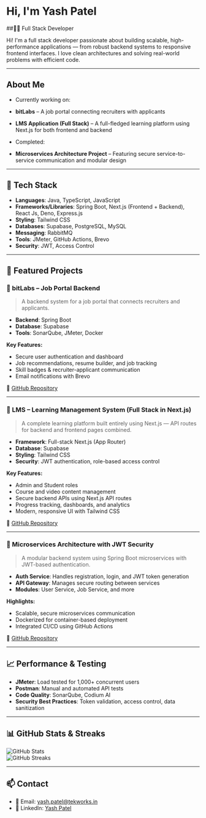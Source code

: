 #  Hi, I'm Yash Patel  
##🧑‍💻 Full Stack Developer

Hi! I'm a full stack developer passionate about building scalable, high-performance applications — from robust backend systems to responsive frontend interfaces. I love clean architectures and solving real-world problems with efficient code.

---

##  About Me  
-  Currently working on:
  - **bitLabs** – A job portal connecting recruiters with applicants  
  - **LMS Application (Full Stack)** – A full-fledged learning platform using Next.js for both frontend and backend  

-  Completed:
  - **Microservices Architecture Project** – Featuring secure service-to-service communication and modular design  

---

## 🚀 Tech Stack

- **Languages**: Java, TypeScript, JavaScript  
- **Frameworks/Libraries**: Spring Boot, Next.js (Frontend + Backend), React Js, Deno, Express.js  
- **Styling**: Tailwind CSS  
- **Databases**: Supabase, PostgreSQL, MySQL  
- **Messaging**: RabbitMQ  
- **Tools**: JMeter, GitHub Actions, Brevo  
- **Security**: JWT, Access Control  

---

## 💼 Featured Projects

### 🔹 bitLabs – Job Portal Backend  
> A backend system for a job portal that connects recruiters and applicants.

- **Backend**: Spring Boot  
- **Database**: Supabase  
- **Tools**: SonarQube, JMeter, Docker  

**Key Features:**
- Secure user authentication and dashboard  
- Job recommendations, resume builder, and job tracking  
- Skill badges & recruiter-applicant communication  
- Email notifications with Brevo

🔗 [GitHub Repository](https://github.com/YashPatel-250702/bitLabs-Application-BE)  

---

### 🔹 LMS – Learning Management System (Full Stack in Next.js)  
> A complete learning platform built entirely using Next.js — API routes for backend and frontend pages combined.

- **Framework**: Full-stack Next.js (App Router)  
- **Database**: Supabase  
- **Styling**: Tailwind CSS  
- **Security**: JWT authentication, role-based access control  

**Key Features:**
- Admin and Student roles  
- Course and video content management  
- Secure backend APIs using Next.js API routes  
- Progress tracking, dashboards, and analytics  
- Modern, responsive UI with Tailwind CSS  

🔗 [GitHub Repository](https://github.com/eedekarunakar/LMS)  

---

### 🔹 Microservices Architecture with JWT Security  
> A modular backend system using Spring Boot microservices with JWT-based authentication.

- **Auth Service**: Handles registration, login, and JWT token generation  
- **API Gateway**: Manages secure routing between services  
- **Modules**: User Service, Job Service, and more  

**Highlights:**
- Scalable, secure microservices communication  
- Dockerized for container-based deployment  
- Integrated CI/CD using GitHub Actions  

🔗 [GitHub Repository](https://github.com/YashPatel-250702/Microservice-Architecture-Projects)  

---

## 📈 Performance & Testing

- **JMeter**: Load tested for 1,000+ concurrent users  
- **Postman**: Manual and automated API tests  
- **Code Quality**: SonarQube, Codium AI  
- **Security Best Practices**: Token validation, access control, data sanitization  

---

## 📊 GitHub Stats & Streaks  

![GitHub Stats](https://github-readme-stats.vercel.app/api?username=YashPatel-250702&show_icons=true&count_private=true&hide_title=true)  
![GitHub Streaks](https://github-readme-streak-stats.herokuapp.com/?user=YashPatel-250702&theme=radical)

---

## 📫 Contact  
- 📧 Email: yash.patel@tekworks.in  
- 💼 LinkedIn: [Yash Patel](https://www.linkedin.com/in/yash-patel-479250206/)

